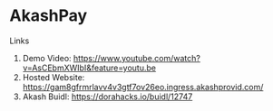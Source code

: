 # AkashPay

Links

1. Demo Video: https://www.youtube.com/watch?v=AsCEbmXWIbI&feature=youtu.be
2. Hosted Website: https://gam8gfrmrlavv4v3gtf7ov26eo.ingress.akashprovid.com/
3. Akash Buidl: https://dorahacks.io/buidl/12747
